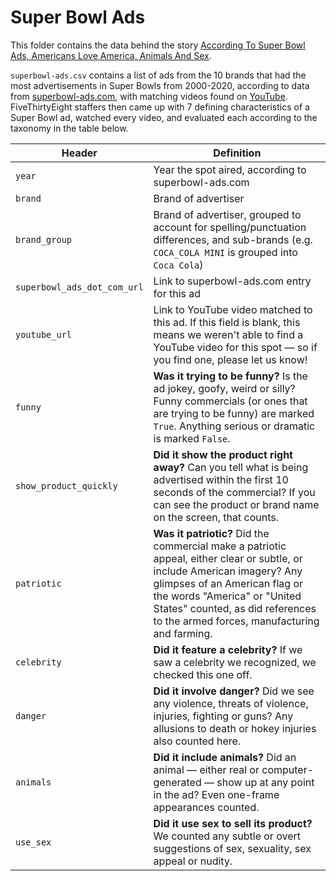 # Super Bowl Ads

This folder contains the data behind the story [According To Super Bowl Ads, Americans Love America, Animals And Sex](http://projects.fivethirtyeight.com/super-bowl-ads).

`superbowl-ads.csv` contains a list of ads from the 10 brands that had the most advertisements in Super Bowls from 2000-2020, according to data from [superbowl-ads.com](https://superbowl-ads.com/), with matching videos found on [YouTube](https://youtube.com). FiveThirtyEight staffers then came up with 7 defining characteristics of a Super Bowl ad, watched every video, and evaluated each according to the taxonomy in the table below.

Header | Definition
---|---------
`year` | Year the spot aired, according to superbowl-ads.com
`brand` | Brand of advertiser
`brand_group` | Brand of advertiser, grouped to account for spelling/punctuation differences, and sub-brands (e.g. `COCA_COLA MINI` is grouped into `Coca Cola`)
`superbowl_ads_dot_com_url` | Link to superbowl-ads.com entry for this ad
`youtube_url` | Link to YouTube video matched to this ad. If this field is blank, this means we weren't able to find a YouTube video for this spot — so if you find one, please let us know!
`funny` | **Was it trying to be funny?** Is the ad jokey, goofy, weird or silly? Funny commercials (or ones that are trying to be funny) are marked `True`. Anything serious or dramatic is marked `False`.
`show_product_quickly` | **Did it show the product right away?** Can you tell what is being advertised within the first 10 seconds of the commercial? If you can see the product or brand name on the screen, that counts.
`patriotic` | **Was it patriotic?** Did the commercial make a patriotic appeal, either clear or subtle, or include American imagery? Any glimpses of an American flag or the words "America" or "United States" counted, as did references to the armed forces, manufacturing and farming.
`celebrity` | **Did it feature a celebrity?** If we saw a celebrity we recognized, we checked this one off.
`danger` | **Did it involve danger?** Did we see any violence, threats of violence, injuries, fighting or guns? Any allusions to death or hokey injuries also counted here.
`animals` | **Did it include animals?** Did an animal — either real or computer-generated — show up at any point in the ad? Even one-frame appearances counted.
`use_sex` | **Did it use sex to sell its product?** We counted any subtle or overt suggestions of sex, sexuality, sex appeal or nudity.
